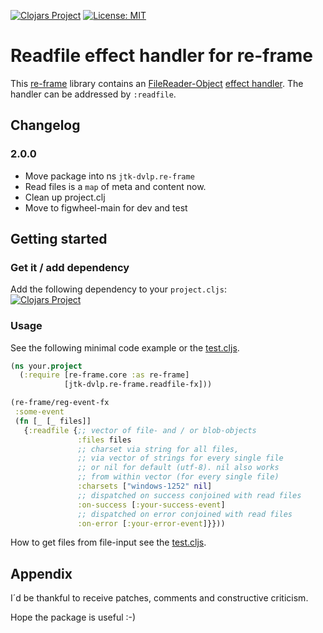 [![Clojars Project](https://img.shields.io/clojars/v/jtk-dvlp/re-frame-readfile-fx.svg)](https://clojars.org/jtk-dvlp/re-frame-readfile-fx)
[![License: MIT](https://img.shields.io/badge/License-MIT-yellow.svg)](https://github.com/jtkDvlp/re-frame-worker-fx/blob/master/LICENSE)

# Readfile effect handler for re-frame

This [re-frame](https://github.com/Day8/re-frame) library contains an [FileReader-Object](https://developer.mozilla.org/docs/Web/API/FileReader) [effect handler](https://github.com/Day8/re-frame/tree/develop/docs). The handler can be addressed by `:readfile`.

## Changelog

### 2.0.0

* Move package into ns `jtk-dvlp.re-frame`
* Read files is a `map` of meta and content now.
* Clean up project.clj
* Move to figwheel-main for dev and test

## Getting started

### Get it / add dependency

Add the following dependency to your `project.cljs`:<br>
[![Clojars Project](https://img.shields.io/clojars/v/jtk-dvlp/re-frame-readfile-fx.svg)](https://clojars.org/jtk-dvlp/re-frame-readfile-fx)

### Usage

See the following minimal code example or the [test.cljs](https://github.com/jtkDvlp/re-frame-readfile-fx/blob/master/test/jtk_dvlp/re_frame/readfile_fx_test.cljs).

```clojure
(ns your.project
  (:require [re-frame.core :as re-frame]
            [jtk-dvlp.re-frame.readfile-fx]))

(re-frame/reg-event-fx
 :some-event
 (fn [_ [_ files]]
   {:readfile {;; vector of file- and / or blob-objects
               :files files
               ;; charset via string for all files,
               ;; via vector of strings for every single file
               ;; or nil for default (utf-8). nil also works
               ;; from within vector (for every single file)
               :charsets ["windows-1252" nil]
               ;; dispatched on success conjoined with read files
               :on-success [:your-success-event]
               ;; dispatched on error conjoined with read files
               :on-error [:your-error-event]}}))
```

How to get files from file-input see the [test.cljs](https://github.com/jtkDvlp/re-frame-readfile-fx/blob/master/test/jtk_dvlp/re_frame/readfile_fx_test.cljs).

## Appendix

I´d be thankful to receive patches, comments and constructive criticism.

Hope the package is useful :-)
